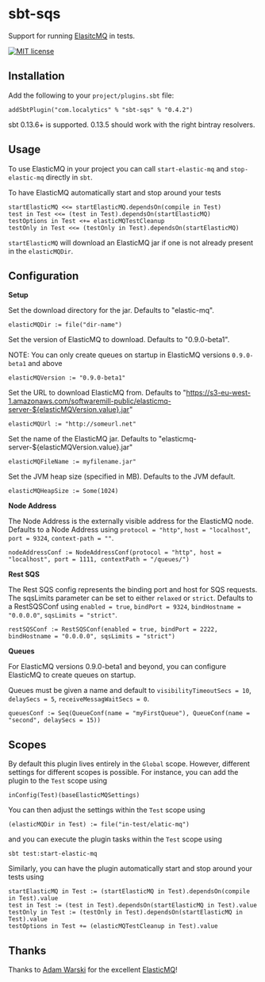 sbt-sqs
==============
Support for running [ElasitcMQ](https://github.com/adamw/elasticmq) in tests.

[![MIT license](https://img.shields.io/badge/license-MIT%20License-blue.svg)](LICENSE)

Installation
------------
Add the following to your `project/plugins.sbt` file:
```
addSbtPlugin("com.localytics" % "sbt-sqs" % "0.4.2")
```

sbt 0.13.6+ is supported. 0.13.5 should work with the right bintray resolvers.

Usage
-----
To use ElasticMQ in your project you can call `start-elastic-mq` and `stop-elastic-mq` directly in `sbt`.

To have ElasticMQ automatically start and stop around your tests
```
startElasticMQ <<= startElasticMQ.dependsOn(compile in Test)
test in Test <<= (test in Test).dependsOn(startElasticMQ)
testOptions in Test <+= elasticMQTestCleanup
testOnly in Test <<= (testOnly in Test).dependsOn(startElasticMQ)
```

`startElasticMQ` will download an ElasticMQ jar if one is not already present in the `elasticMQDir`.

Configuration
-------------
**Setup**

Set the download directory for the jar. Defaults to "elastic-mq".
```
elasticMQDir := file("dir-name")
```

Set the version of ElasticMQ to download. Defaults to "0.9.0-beta1".

NOTE: You can only create queues on startup in ElasticMQ versions `0.9.0-beta1` and above
```
elasticMQVersion := "0.9.0-beta1"
```

Set the URL to download ElasticMQ from. Defaults to "https://s3-eu-west-1.amazonaws.com/softwaremill-public/elasticmq-server-${elasticMQVersion.value}.jar"
```
elasticMQUrl := "http://someurl.net"
```

Set the name of the ElasticMQ jar. Defaults to "elasticmq-server-${elasticMQVersion.value}.jar"
```
elasticMQFileName := myfilename.jar"
```

Set the JVM heap size (specified in MB). Defaults to the JVM default.

```
elasticMQHeapSize := Some(1024)
```

**Node Address**

The Node Address is the externally visible address for the ElasticMQ node. Defaults to a Node Address using
`protocol = "http"`, `host = "localhost"`, `port = 9324`, `context-path = ""`.
```
nodeAddressConf := NodeAddressConf(protocol = "http", host = "localhost", port = 1111, contextPath = "/queues/")
```

**Rest SQS**

The Rest SQS config represents the binding port and host for SQS requests. The sqsLimits parameter can be
set to either `relaxed` or `strict`. Defaults to a RestSQSConf using `enabled = true`, `bindPort = 9324`,
`bindHostname = "0.0.0.0"`, `sqsLimits = "strict"`.
```
restSQSConf := RestSQSConf(enabled = true, bindPort = 2222, bindHostname = "0.0.0.0", sqsLimits = "strict")
```

**Queues**

For ElasticMQ versions 0.9.0-beta1 and beyond, you can configure ElasticMQ to create queues on startup.

Queues must be given a name and default to `visibilityTimeoutSecs = 10`, `delaySecs = 5`, `receiveMessagWaitSecs = 0`.
```
queuesConf := Seq(QueueConf(name = "myFirstQueue"), QueueConf(name = "second", delaySecs = 15))
```

Scopes
------

By default this plugin lives entirely in the `Global` scope. However, different settings for different scopes is possible. For instance, you can add the plugin to the `Test` scope using

```
inConfig(Test)(baseElasticMQSettings)
```

You can then adjust the settings within the `Test` scope using

```
(elasticMQDir in Test) := file("in-test/elatic-mq")
```

and you can execute the plugin tasks within the `Test` scope using

```
sbt test:start-elastic-mq
```

Similarly, you can have the plugin automatically start and stop around your tests using

```
startElasticMQ in Test := (startElasticMQ in Test).dependsOn(compile in Test).value
test in Test := (test in Test).dependsOn(startElasticMQ in Test).value
testOnly in Test := (testOnly in Test).dependsOn(startElasticMQ in Test).value
testOptions in Test += (elasticMQTestCleanup in Test).value
```

Thanks
------
Thanks to [Adam Warski](https://github.com/adamw) for the excellent [ElasticMQ](https://github.com/adamw/elasticmq)!
